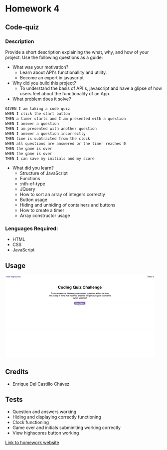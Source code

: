 # Homework 4

## Code-quiz
### Description
Provide a short description explaining the what, why, and how of your project. Use the following questions as a guide:
- What was your motivation?
  - Learn about API's functionallity and utility. 
  - Become an expert in javascript
- Why did you build this project? 
  - To understand the basis of API's, javascript and have a glipse of how users feel about the functionality of an App.
- What problem does it solve?
```
GIVEN I am taking a code quiz
WHEN I click the start button
THEN a timer starts and I am presented with a question
WHEN I answer a question
THEN I am presented with another question
WHEN I answer a question incorrectly
THEN time is subtracted from the clock
WHEN all questions are answered or the timer reaches 0
THEN the game is over
WHEN the game is over
THEN I can save my initials and my score
```
- What did you learn?
  - Structure of JavaScript
  - Functions
  - :nth-of-type
  - JQuery
  - How to sort an array of integers correctly
  - Button usage
  - Hiding and unhiding of containers and buttons
  - How to create a timer
  - Array constructor usage

### Lenguages Required:
- HTML
- CSS
- JavaScript

## Usage

![A user clicks through an interactive coding quiz, then enters initials to save the high score before resetting and starting over.](./Assets/04-web-apis-homework-demo.gif)


## Credits
- Enrique Del Castillo Chávez

## Tests
- Question and answers working
- Hiding and displaying correctly functioning
- Clock functioning
- Game over and initials subminiting working correctly
- View highscores button working

[Link to homework website](https://enrique246.github.io/code-quiz/ "Password-Generator")